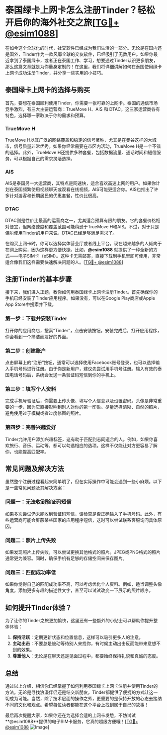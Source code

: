 # 泰国绿卡上网卡怎么注册Tinder？轻松开启你的海外社交之旅[[TG💪+ @esim1088](https://t.me/s/esim1088)]

在如今这个全球化的时代，社交软件已经成为我们生活的一部分。无论是在国内还是国外，Tinder作为一款风靡全球的交友软件，已经吸引了无数用户。如果你最近拿到了泰国绿卡，或者正在泰国工作、学习，想要通过Tinder认识更多朋友，那么这篇文章就是为你量身定制的！在这里，我们将详细讲解如何在泰国使用绿卡上网卡成功注册Tinder，并分享一些实用的小技巧。

## 泰国绿卡上网卡的选择与购买

首先，要想在泰国顺利使用Tinder，你需要一张可靠的上网卡。泰国的通信市场竞争激烈，有三大主要运营商：TrueMove H、AIS 和 DTAC。这三家运营商各有特色，选择哪一家取决于你的需求和预算。

### TrueMove H
TrueMove H以其广泛的网络覆盖和稳定的信号著称，尤其是在曼谷这样的大城市，信号质量非常优秀。如果你经常需要在市区内活动，TrueMove H是一个不错的选择。此外，TrueMove H还提供多种套餐，包括数据流量、通话时间和短信服务，可以根据自己的需求灵活选择。

### AIS
AIS是泰国另一大运营商，其特点是网速快，适合喜欢高速上网的用户。如果你计划在泰国频繁使用视频聊天或观看在线视频，AIS可能更适合你。AIS也推出了许多针对游客和长期居民的优惠套餐，性价比很高。

### DTAC
DTAC则是性价比最高的运营商之一，尤其适合预算有限的朋友。它的套餐价格相对便宜，但网络速度和覆盖范围可能稍逊于TrueMove H和AIS。不过，对于只是偶尔使用Tinder的用户来说，DTAC已经足够满足需求了。

在购买上网卡时，你可以选择实体营业厅或者线上平台。现在越来越多的人倾向于在网上购买，因为这样更方便快捷。比如，**@esim1088** 就提供了一种全新的方式——电子SIM卡（eSIM）。这种卡无需邮寄，直接下载到手机里即可使用，非常适合像我们这样需要快速解决问题的人。[[TG💪+ @esim1088](https://t.me/s/esim1088)]

## 注册Tinder的基本步骤

接下来，我们进入正题，教你如何用泰国绿卡上网卡注册Tinder。首先确保你的手机已经安装了Tinder应用程序。如果没有，可以在Google Play商店或Apple App Store中搜索并下载。

### 第一步：下载并安装Tinder
打开你的应用商店，搜索“Tinder”，点击安装按钮。安装完成后，打开应用程序，你会看到一个简洁而友好的界面。

### 第二步：创建账户
点击屏幕上的“注册”按钮，通常可以选择使用Facebook账号登录，也可以选择输入手机号码进行注册。由于你是新用户，建议先尝试用手机号注册。输入有效的泰国电话号码后，系统会发送一条验证码短信到你的手机上。

### 第三步：填写个人资料
完成手机号验证后，你需要上传头像、填写个人信息以及设置密码。头像是非常重要的一步，因为它直接影响到别人对你的第一印象。尽量选择清晰、自然的照片，避免使用过于模糊或者过度修图的照片。

### 第四步：完善兴趣爱好
Tinder允许用户添加兴趣标签，这有助于匹配到志同道合的人。例如，如果你喜欢旅行、音乐、运动等，都可以勾选相应的选项。这样不仅能让对方更容易了解你，也能提高匹配率。

## 常见问题及解决方法

虽然整个注册过程看起来简单明了，但在实际操作中可能会遇到一些小麻烦。以下是一些常见问题及其解决方案：

### 问题一：无法收到验证码短信
如果多次尝试仍未能收到验证码短信，请检查是否正确输入了手机号码。此外，有些运营商可能会屏蔽某些国家的应用程序短信，这时可以尝试联系客服询问具体原因。

### 问题二：照片上传失败
如果发现照片上传失败，可以尝试更换其他格式的照片。JPEG或PNG格式的照片通常更为兼容。同时，确保手机有足够的存储空间来保存图片。

### 问题三：匹配成功率低
如果你觉得自己的匹配成功率不高，可以考虑优化个人资料。例如，适当调整头像角度，添加更多有趣的描述性文字，甚至可以试试改变一下展示的照片顺序。

## 如何提升Tinder体验？

为了让你的Tinder之旅更加愉快，这里还有一些额外的小贴士可以帮助你提升整体体验：

1. **保持活跃**：定期更新状态和位置信息，这样可以吸引更多人的注意。
2. **主动出击**：不要总是被动等待别人来找你，有时候主动出击反而能带来意想不到的效果。
3. **尊重他人**：无论是在聊天还是见面过程中，都要始终保持礼貌和真诚的态度。

## 总结

通过以上介绍，相信你已经掌握了如何利用泰国绿卡上网卡注册并使用Tinder的方法。无论是寻找浪漫伴侣还是结交新朋友，Tinder都提供了便捷的方式让这一切成为可能。当然，除了技术层面的操作之外，更重要的是保持开放的心态去接纳不同的文化和观点。希望每位读者都能在这个平台上找到属于自己的故事！

最后再次提醒大家，如果你还在为选择合适的上网卡发愁，不妨试试**@esim1088**提供的电子SIM卡服务，它真的超级方便哦！[[TG💪+ @esim1088](https://t.me/s/esim1088) ![Image](https://i.postimg.cc/4NQfJmqS/Snipaste-2025-05-13-00-14-12.png)]